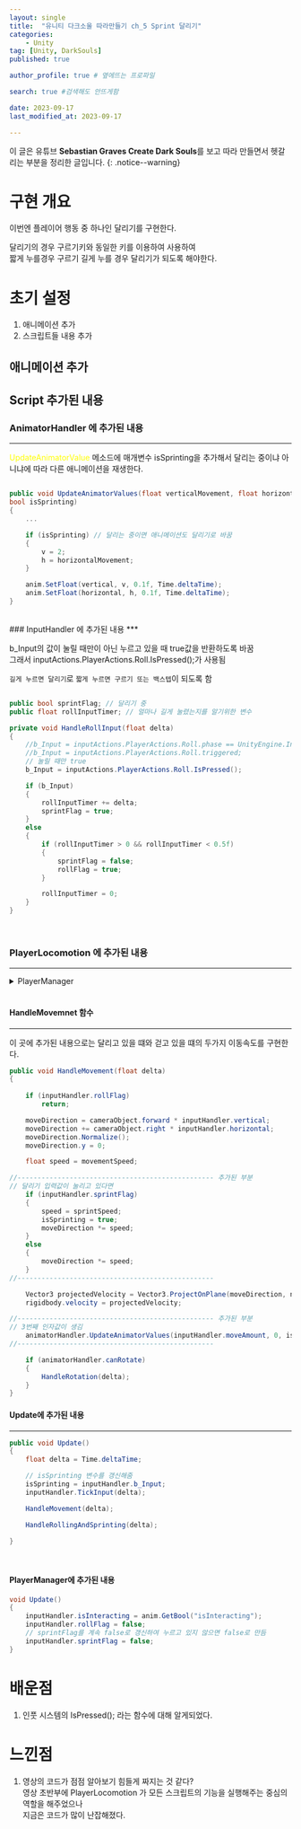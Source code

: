 ```yaml
---
layout: single
title:  "유니티 다크소울 따라만들기 ch_5 Sprint 달리기"
categories: 
    - Unity
tag: [Unity, DarkSouls]
published: true

author_profile: true # 옆에뜨는 프로파일

search: true #검색해도 안뜨게함

date: 2023-09-17
last_modified_at: 2023-09-17

---
```


<!-- 
{: .notice--warning} // 알림 강조
{: .notice--success} // 초록색 강조
{: .notice--danger } // 초록색 강조
{: .notice--info}
{: .notice--primary}
{: .notice}

{: .H1-font}         // 제목 색
<span style="color:Skyblue"> 색 넣기 </span>
<br/> 한줄 내리기

<details>
<summary>VR</summary>
<div markdown="1">       
</div>
</details> 
 -->



이 글은 유튜브 **Sebastian Graves Create Dark Souls**를 보고 따라 만들면서 헷갈리는 부분을 정리한 글입니다.
{: .notice--warning}

# 구현 개요
이번엔 플레이어 행동 중 하나인 달리기를 구현한다.

달리기의 경우 구르기키와 동일한 키를 이용하여 사용하여<br>
짧게 누를경우 구르기 길게 누를 경우 달리기가 되도록 해야한다.


# 초기 설정

1. 애니메이션 추가
2. 스크립트들 내용 추가

## 애니메이션 추가

## Script 추가된 내용

### AnimatorHandler 에 추가된 내용
***

<span style="color:yellow"> UpdateAnimatorValue </span> 메소드에 매개변수 isSprinting을 추가해서
달리는 중이냐 아니냐에 따라 다른 애니메이션을 재생한다.

```c#

public void UpdateAnimatorValues(float verticalMovement, float horizontalMovement, 
bool isSprinting)
{
    ...

    if (isSprinting) // 달리는 중이면 애니메이션도 달리기로 바꿈
    {
        v = 2;
        h = horizontalMovement;
    }

    anim.SetFloat(vertical, v, 0.1f, Time.deltaTime);
    anim.SetFloat(horizontal, h, 0.1f, Time.deltaTime);
}
```

<br>
### InputHandler 에 추가된 내용
***

b_Input의 값이 눌릴 때만이 아닌 누르고 있을 때 true값을 반환하도록 바꿈<br>
그래서 inputActions.PlayerActions.Roll.IsPressed();가 사용됨


`길게 누르면 달리기`로
`짧게 누르면 구르기 또는 백스텝`이 되도록 함


```c#

public bool sprintFlag; // 달리기 중
public float rollInputTimer; // 얼마나 길게 눌렸는지를 알기위한 변수

private void HandleRollInput(float delta)
{
    //b_Input = inputActions.PlayerActions.Roll.phase == UnityEngine.InputSystem.InputActionPhase.Started;
    //b_Input = inputActions.PlayerActions.Roll.triggered;
    // 눌릴 때만 true
    b_Input = inputActions.PlayerActions.Roll.IsPressed();

    if (b_Input)
    {
        rollInputTimer += delta;
        sprintFlag = true;
    }
    else
    {
        if (rollInputTimer > 0 && rollInputTimer < 0.5f)
        {
            sprintFlag = false;
            rollFlag = true;
        }

        rollInputTimer = 0;
    }
}
```
<br>


### PlayerLocomotion 에 추가된 내용
***

<details>
<summary> PlayerManager  </summary>
<div markdown="1">  

```c#
public class PlayerLocomotion : MonoBehaviour
{
    Transform cameraObject;
    InputHandler inputHandler;
    Vector3 moveDirection;


    [HideInInspector]
    public Transform myTransform;
    [HideInInspector]
    public AnimatorHandler animatorHandler;

    public new Rigidbody rigidbody;
    public GameObject normalCamera;

    [Header("Status")]
    [SerializeField] float movementSpeed = 5;
    [SerializeField] float sprintSpeed = 7;
    [SerializeField] float rotationSpeed = 10;

    public bool isSprinting;

    void Start()
    {
        rigidbody = GetComponent<Rigidbody>();
        inputHandler = GetComponent<InputHandler>();
        animatorHandler = GetComponentInChildren<AnimatorHandler>();
        cameraObject = Camera.main.transform;
        myTransform = transform;
        animatorHandler.Initialized();

    }

    public void Update()
    {
        float delta = Time.deltaTime;

        isSprinting = inputHandler.b_Input;
        inputHandler.TickInput(delta);

        HandleMovement(delta);

        HandleRollingAndSprinting(delta);

    }


    #region Movement
    Vector3 normalVector;
    Vector3 targetPosition;

    private void HandleRotation(float delta)
    {
        Vector3 targetDir = Vector3.zero;
        float moveOverride = inputHandler.moveAmount;

        targetDir = cameraObject.forward * inputHandler.vertical;
        targetDir += cameraObject.right * inputHandler.horizontal;

        targetDir.Normalize();
        targetDir.y = 0;

        if (targetDir == Vector3.zero)
            targetDir = myTransform.forward;

        float rs = rotationSpeed;

        Quaternion tr = Quaternion.LookRotation(targetDir);
        Quaternion targetRotation = Quaternion.Slerp(myTransform.rotation, tr, rs * delta);

        myTransform.rotation = targetRotation;
    }
    public void HandleMovement(float delta)
    {
        // 구르기나 백스텝 도중 방향을 바꾸지 못하게 함
        if (inputHandler.rollFlag)
            return;

        moveDirection = cameraObject.forward * inputHandler.vertical;
        moveDirection += cameraObject.right * inputHandler.horizontal;
        moveDirection.Normalize();
        moveDirection.y = 0;

        float speed = movementSpeed;


        if (inputHandler.sprintFlag)
        {
            speed = sprintSpeed;
            isSprinting = true;
            moveDirection *= speed;
        }
        else
        {
            moveDirection *= speed;
        }

        Vector3 projectedVelocity = Vector3.ProjectOnPlane(moveDirection, normalVector);
        rigidbody.velocity = projectedVelocity;

        animatorHandler.UpdateAnimatorValues(inputHandler.moveAmount, 0, isSprinting);

        if (animatorHandler.canRotate)
        {
            HandleRotation(delta);
        }
    }

    public void HandleRollingAndSprinting(float delta)
    {
        // 한 번 실행하고 애니메이션이 끝날 때 까지 다시 실행 불가능
        if (animatorHandler.anim.GetBool("isInteracting"))
            return;

        if (inputHandler.rollFlag)
        {
            moveDirection = cameraObject.forward * inputHandler.vertical;
            moveDirection += cameraObject.right * inputHandler.horizontal;

            if (inputHandler.moveAmount > 0)
            {
                animatorHandler.PlayTargetAnimation("Rolling", true);
                moveDirection.y = 0;
                Quaternion rollRotation = Quaternion.LookRotation(moveDirection);
                myTransform.rotation = rollRotation;
            }
            else
            {
                animatorHandler.PlayTargetAnimation("BackStep", true);
            }
        }
    }

    #endregion
}
```

</div>
</details> 
<br>



#### HandleMovemnet 함수
***
이 곳에 추가된 내용으로는 
달리고 있을 떄와 걷고 있을 떄의 두가지 이동속도를 구현한다.


```c#
public void HandleMovement(float delta)
{
    
    if (inputHandler.rollFlag)
        return;

    moveDirection = cameraObject.forward * inputHandler.vertical;
    moveDirection += cameraObject.right * inputHandler.horizontal;
    moveDirection.Normalize();
    moveDirection.y = 0;

    float speed = movementSpeed;

//------------------------------------------------- 추가된 부분
// 달리기 입력값이 눌리고 있다면
    if (inputHandler.sprintFlag)
    {
        speed = sprintSpeed;
        isSprinting = true;
        moveDirection *= speed;
    }
    else
    {
        moveDirection *= speed;
    }
//------------------------------------------------- 

    Vector3 projectedVelocity = Vector3.ProjectOnPlane(moveDirection, normalVector);
    rigidbody.velocity = projectedVelocity;

//------------------------------------------------- 추가된 부분
// 3번째 인자값이 생김
    animatorHandler.UpdateAnimatorValues(inputHandler.moveAmount, 0, isSprinting);
//------------------------------------------------- 

    if (animatorHandler.canRotate)
    {
        HandleRotation(delta);
    }
}
```

#### Update에 추가된 내용
***
```c#
public void Update()
{
    float delta = Time.deltaTime;

    // isSprinting 변수를 갱신해줌
    isSprinting = inputHandler.b_Input;
    inputHandler.TickInput(delta);

    HandleMovement(delta);

    HandleRollingAndSprinting(delta);

}
```
<br>


#### PlayerManager에 추가된 내용
```c#
void Update()
{
    inputHandler.isInteracting = anim.GetBool("isInteracting");
    inputHandler.rollFlag = false;
    // sprintFlag를 계속 false로 갱신하여 누르고 있지 않으면 false로 만듬
    inputHandler.sprintFlag = false;
}
```


# 배운점
1. 인풋 시스템의 IsPressed(); 라는 함수에 대해 알게되었다.

# 느낀점
1. 영상의 코드가 점점 알아보기 힘들게 짜지는 것 같다? <br>
   영상 초반부에 PlayerLocomotion 가 모든 스크립트의 기능을 실행해주는 중심의 역할을 해주었으나 <br>
   지금은 코드가 많이 난잡해졌다.
